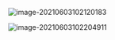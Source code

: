 ![image-20210603102120183](C:\Users\EDZ\Desktop\note'\rocket\img\image-20210603102120183.png)

![image-20210603102204911](C:\Users\EDZ\Desktop\note'\rocket\img\image-20210603102204911.png)